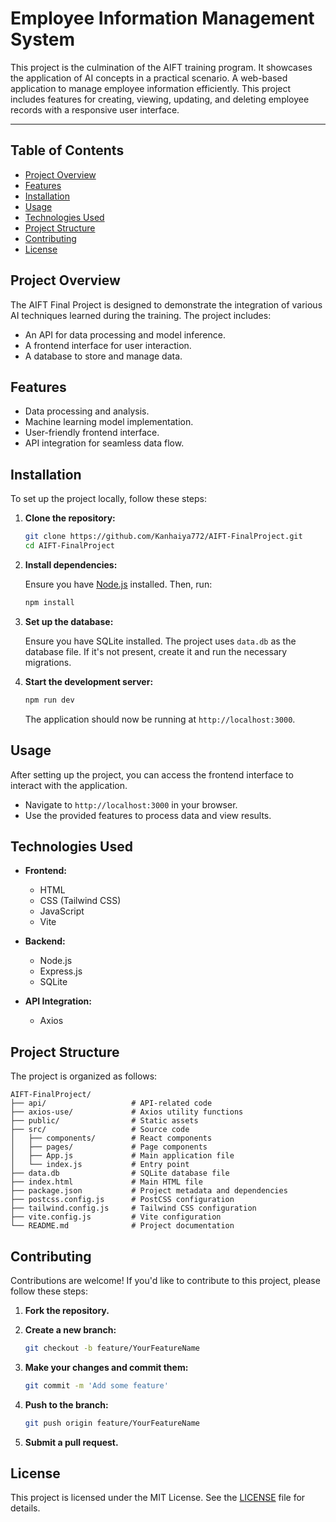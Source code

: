 # Employee Information Management System

This project is the culmination of the AIFT training program. It showcases the application of AI concepts in a practical scenario.
A web-based application to manage employee information efficiently. This project includes features for creating, viewing, updating, and deleting employee records with a responsive user interface.

---



## Table of Contents

- [Project Overview](#project-overview)
- [Features](#features)
- [Installation](#installation)
- [Usage](#usage)
- [Technologies Used](#technologies-used)
- [Project Structure](#project-structure)
- [Contributing](#contributing)
- [License](#license)

## Project Overview

The AIFT Final Project is designed to demonstrate the integration of various AI techniques learned during the training. The project includes:

- An API for data processing and model inference.
- A frontend interface for user interaction.
- A database to store and manage data.

## Features

- Data processing and analysis.
- Machine learning model implementation.
- User-friendly frontend interface.
- API integration for seamless data flow.

## Installation

To set up the project locally, follow these steps:

1. **Clone the repository:**

   ```bash
   git clone https://github.com/Kanhaiya772/AIFT-FinalProject.git
   cd AIFT-FinalProject
   ```

2. **Install dependencies:**

   Ensure you have [Node.js](https://nodejs.org/) installed. Then, run:

   ```bash
   npm install
   ```

3. **Set up the database:**

   Ensure you have SQLite installed. The project uses `data.db` as the database file. If it's not present, create it and run the necessary migrations.

4. **Start the development server:**

   ```bash
   npm run dev
   ```

   The application should now be running at `http://localhost:3000`.

## Usage

After setting up the project, you can access the frontend interface to interact with the application.

- Navigate to `http://localhost:3000` in your browser.
- Use the provided features to process data and view results.

## Technologies Used

- **Frontend:**
  - HTML
  - CSS (Tailwind CSS)
  - JavaScript
  - Vite

- **Backend:**
  - Node.js
  - Express.js
  - SQLite

- **API Integration:**
  - Axios

## Project Structure

The project is organized as follows:

```
AIFT-FinalProject/
├── api/                   # API-related code
├── axios-use/             # Axios utility functions
├── public/                # Static assets
├── src/                   # Source code
│   ├── components/        # React components
│   ├── pages/             # Page components
│   ├── App.js             # Main application file
│   └── index.js           # Entry point
├── data.db                # SQLite database file
├── index.html             # Main HTML file
├── package.json           # Project metadata and dependencies
├── postcss.config.js      # PostCSS configuration
├── tailwind.config.js     # Tailwind CSS configuration
├── vite.config.js         # Vite configuration
└── README.md              # Project documentation
```

## Contributing

Contributions are welcome! If you'd like to contribute to this project, please follow these steps:

1. **Fork the repository.**
2. **Create a new branch:**

   ```bash
   git checkout -b feature/YourFeatureName
   ```

3. **Make your changes and commit them:**

   ```bash
   git commit -m 'Add some feature'
   ```

4. **Push to the branch:**

   ```bash
   git push origin feature/YourFeatureName
   ```

5. **Submit a pull request.**

## License

This project is licensed under the MIT License. See the [LICENSE](LICENSE) file for details.
